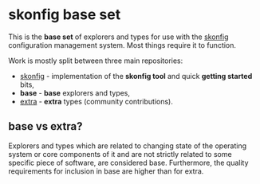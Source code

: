 # skonfig base set

This is the **base set** of explorers and types for use with the [skonfig](https://skonfig.li) configuration management system.
Most things require it to function.

Work is mostly split between three main repositories:

* [skonfig](https://github.com/skonfig/skonfig) - implementation of the **skonfig tool** and quick **getting started** bits,
* **base** - **base** explorers and types,
* [extra](https://github.com/skonfig/extra) - **extra** types (community contributions).

## base vs extra?

Explorers and types which are related to changing state of the operating
system or core components of it and are not strictly related to some specific
piece of software, are considered base.
Furthermore, the quality requirements for inclusion in base are higher than for extra.
